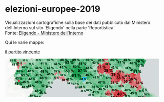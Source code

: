 # elezioni-europee-2019

Visualizzazioni cartografiche sulla base dei dati pubblicato dal Ministero dell'Interno sul sito 'Eligendo' nella parte 'Reportistica'.<br>
 Fonte: <a href="https://elezioni.interno.gov.it/report" target="_blank">Eligendo - Ministero dell'Interno</a>

Qui le varie mappe:

[il partito vincente](javascript:ixmaps.loadExample('https://raw.githubusercontent.com/gjrichter/elezioni-europee-2019/master/projects/ixmaps_project_Europee_2019_partito_dominante_valutato_e_ciffre_chart_eligendo.json?id=123'))

<a href="javascript:ixmaps.loadExample('https://raw.githubusercontent.com/gjrichter/elezioni-europee-2019/master/projects/ixmaps_project_Europee_2019_partito_dominante_valutato_e_ciffre_chart_eligendo.json?id=123')" >
<img src="https://raw.githubusercontent.com/gjrichter/elezioni-europee-2019/master/projects/ixmaps_project_Europee_2019_partito_dominante_valutato_e_ciffre_chart_eligendo.png"></a>

